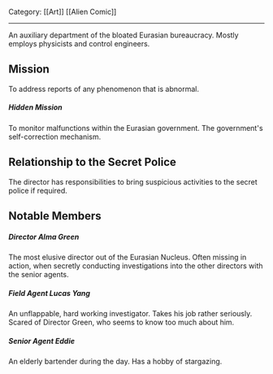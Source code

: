 Category: [[Art]] [[Alien Comic]]
___
An auxiliary department of the bloated Eurasian bureaucracy. Mostly employs physicists and control engineers. 
## Mission
To address reports of any phenomenon that is abnormal. 
##### Hidden Mission
To monitor malfunctions within the Eurasian government. The government's self-correction mechanism. 
## Relationship to the Secret Police
The director has responsibilities to bring suspicious activities to the secret police if required. 
## Notable Members
##### Director Alma Green
The most elusive director out of the Eurasian Nucleus. Often missing in action, when secretly conducting investigations into the other directors with the senior agents. 
##### Field Agent Lucas Yang
An unflappable, hard working investigator. Takes his job rather seriously. Scared of Director Green, who seems to know too much about him. 
##### Senior Agent Eddie
An elderly bartender during the day. Has a hobby of stargazing. 